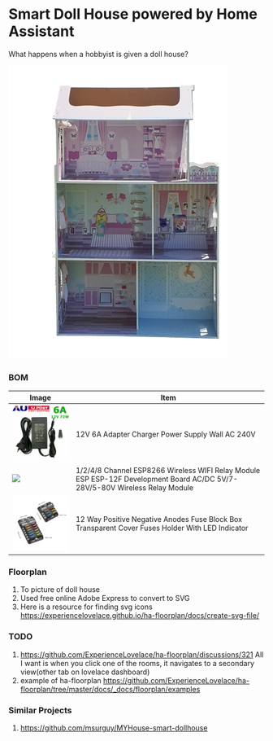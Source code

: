 # Smart Doll House powered by Home Assistant

What happens when a hobbyist is given a doll house?

![Empty doll house](https://raw.githubusercontent.com/microcontrollersig/smart-doll-house/main/20230111_121640_main-removebg-preview.png)

### BOM

| Image | Item | 
|-------|------|
| <img src="/images/12v6apowersupply.jpg" width="250" alt="12V 6A power supply">    | 12V 6A Adapter Charger Power Supply Wall AC 240V |
| <img src="https://www.esphome-devices.com/static/58c34e6be59353c4f0db76271ceeb91c/3be34/image.webp" width=250 > | 1/2/4/8 Channel ESP8266 Wireless WIFI Relay Module ESP ESP-12F Development Board AC/DC 5V/7-28V/5-80V Wireless Relay Module |
| <img src="/images/12wayfuseblock.png" width="250" > | 12 Way Positive Negative Anodes Fuse Block Box Transparent Cover Fuses Holder With LED Indicator |

### Floorplan 

1. To picture of doll house
2. Used free online Adobe Express to convert to SVG
3. Here is a resource for finding svg icons https://experiencelovelace.github.io/ha-floorplan/docs/create-svg-file/

### TODO
1. https://github.com/ExperienceLovelace/ha-floorplan/discussions/321
   All I want is when you click one of the rooms, it navigates to a secondary view(other tab on lovelace dashboard)
2. example of ha-floorplan
   https://github.com/ExperienceLovelace/ha-floorplan/tree/master/docs/_docs/floorplan/examples

### Similar Projects
1. https://github.com/msurguy/MYHouse-smart-dollhouse

   
